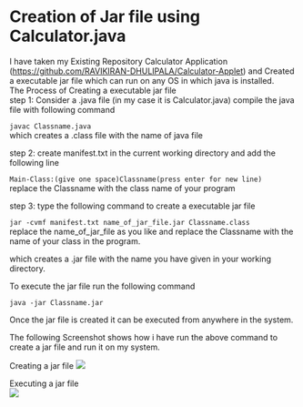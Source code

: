 # Creation of Jar file using Calculator.java
I have taken my Existing Repository Calculator Application (https://github.com/RAVIKIRAN-DHULIPALA/Calculator-Applet) and Created a executable jar file which can run on any OS in which java is installed. \
The Process of Creating a executable jar file \
step 1: Consider a .java file (in my case it is Calculator.java) compile the java file with following command 

```javac Classname.java```     
which creates a .class file with the name of java file 
        
step 2: create manifest.txt in the current working directory and add the following line 

```Main-Class:(give one space)Classname(press enter for new line) ``` \
replace the Classname with the class name of your program

step 3: type the following command to create a executable jar file 

```jar -cvmf manifest.txt name_of_jar_file.jar Classname.class``` \
replace the name_of_jar_file as you like and replace the Classname with the name of your class in the program.  

which creates a .jar file with the name you have given in your working directory. 

To execute the jar file run the following command 

```java -jar Classname.jar``` 

Once the jar file is created it can be executed from anywhere in the system.  

The following Screenshot shows how i have run the above command to create a jar file and run it on my system.

Creating a jar file
![](command.PNG)

Executing a jar file \
![](run.PNG)
